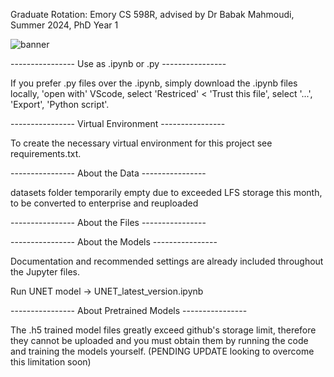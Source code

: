 Graduate Rotation: Emory CS 598R, advised by Dr Babak Mahmoudi, Summer 2024, PhD Year 1

![banner](banner.png)

----------------  Use as .ipynb or .py ----------------

If you prefer .py files over the .ipynb, simply download the .ipynb files locally, 'open with' VScode, select 'Restriced' < 'Trust this file', select '...', 'Export', 'Python script'. 

----------------  Virtual Environment ----------------

To create the necessary virtual environment for this project see requirements.txt.

---------------- About the Data ----------------


datasets folder temporarily empty due to exceeded LFS storage this month, to be converted to enterprise and reuploaded

----------------  About the Files ----------------

----------------  About the Models ----------------

Documentation and recommended settings are already included throughout the Jupyter files. 

Run UNET model -> UNET_latest_version.ipynb

----------------  About Pretrained Models ----------------

The .h5 trained model files greatly exceed github's storage limit, therefore they cannot be uploaded and you must obtain them by running the code and training the models yourself. (PENDING UPDATE looking to overcome this limitation soon)
